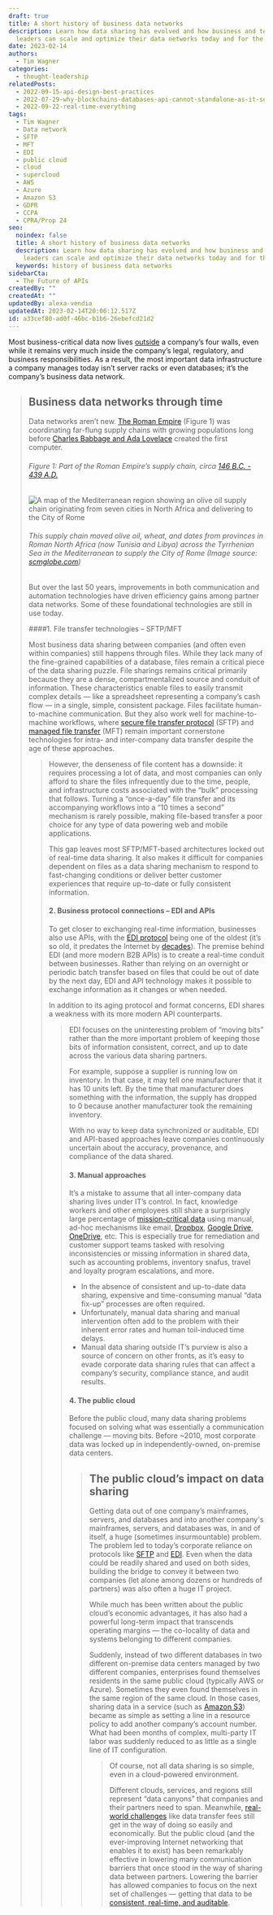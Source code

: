```yaml
---
draft: true
title: A short history of business data networks
description: Learn how data sharing has evolved and how business and technology
  leaders can scale and optimize their data networks today and for the future
date: 2023-02-14
authors:
  - Tim Wagner
categories:
  - thought-leadership
relatedPosts:
  - 2022-09-15-api-design-best-practices
  - 2022-07-29-why-blockchains-databases-api-cannot-standalone-as-it-solutions
  - 2022-09-22-real-time-everything
tags:
  - Tim Wagner
  - Data network
  - SFTP
  - MFT
  - EDI
  - public cloud
  - cloud
  - supercloud
  - AWS
  - Azure
  - Amazon S3
  - GDPR
  - CCPA
  - CPRA/Prop 24
seo:
  noindex: false
  title: A short history of business data networks
  description: Learn how data sharing has evolved and how business and technology
    leaders can scale and optimize their data networks today and for the future
  keywords: history of business data networks
sidebarCta:
  - The Future of APIs
createdBy: ""
createdAt: ""
updatedBy: alexa-vendia
updatedAt: 2023-02-14T20:06:12.517Z
id: a33cef80-ad0f-46bc-b1b6-26ebefcd21d2
---
```


Most business-critical data now lives [outside](https://www.mckinsey.com/capabilities/mckinsey-digital/our-insights/harnessing-the-power-of-external-data) a company’s four walls, even while it remains very much inside the company’s legal, regulatory, and business responsibilities. As a result, the most important data infrastructure a company manages today isn’t server racks or even databases; it’s the company’s business data network.

<BlockQuote text="The most important data infrastructure a company manages today is its business data network." />

## Business data networks through time

Data networks aren’t new. [The Roman Empire](https://www.scmglobe.com/supply-chains-roman-empire/) (Figure 1) was coordinating far-flung supply chains with growing populations long before [Charles Babbage and Ada Lovelace](https://www.youtube.com/watch?v=aLfI3Ox8J6Q) created the first computer. 

###### Figure 1: Part of the Roman Empire’s supply chain, circa [146 B.C. - 439 A.D.](https://www.historyhit.com/the-marvel-of-north-africa-during-roman-times/)

<img src="https://d24nhiikxn5jns.cloudfront.net/optimized/res.cloudinary.com%252Fvendia%252Fimage%252Fupload%252Ff_auto%252Cq_90%252Fv1676402955%252FBlog%252520images%252FRoman_Empire_supply_chain_xwhyvj.png" alt="A map of the Mediterranean region showing an olive oil supply chain originating from seven cities in North Africa and delivering to the City of Rome" class="image-float-left" />

###### This supply chain moved olive oil, wheat, and dates from provinces in Roman North Africa (now Tunisia and Libya) across the Tyrrhenian Sea in the Mediterranean to supply the City of Rome (Image source: [scmglobe.com](https://www.scmglobe.com/supply-chains-roman-empire/))

But over the last 50 years, improvements in both communication and automation technologies have driven efficiency gains among partner data networks. Some of these foundational technologies are still in use today.

\####1. File transfer technologies – SFTP/MFT

Most business data sharing between companies (and often even within companies) still happens through files. While they lack many of the fine-grained capabilities of a database, files remain a critical piece of the data sharing puzzle. File sharings remains critical primarily because they are a dense, compartmentalized source and conduit of information. These characteristics enable files to easily transmit complex details — like a spreadsheet representing a company’s cash flow — in a single, simple, consistent package. Files facilitate human-to-machine communication. But they also work well for machine-to-machine workflows, where [secure file transfer protocol](https://en.wikipedia.org/wiki/SSH_File_Transfer_Protocol) (SFTP) and [managed file transfer](https://en.wikipedia.org/wiki/Managed_file_transfer) (MFT) remain important cornerstone technologies for intra- and inter-company data transfer despite the age of these approaches.

<BlockQuote text="Most SFTP/MFT-based architectures are locked out of real-time data sharing." />

However, the denseness of file content has a downside: it requires processing a lot of data, and most companies can only afford to share the files infrequently due to the time, people, and infrastructure costs associated with the “bulk” processing that follows. Turning a “once-a-day” file transfer and its accompanying workflows into a “10 times a second” mechanism is rarely possible, making file-based transfer a poor choice for any type of data powering web and mobile applications.

This gap leaves most SFTP/MFT-based architectures locked out of real-time data sharing. It also makes it difficult for companies dependent on files as a data sharing mechanism to respond to fast-changing conditions or deliver better customer experiences that require up-to-date or fully consistent information.

#### 2. Business protocol connections – EDI and APIs

To get closer to exchanging real-time information, businesses also use APIs, with the [EDI protocol](https://www.ibm.com/topics/edi-electronic-data-interchange#:~:text=EDI%20resources-,What%20is%20EDI%3F,as%20purchase%20orders%20or%20invoices.) being one of the oldest (it’s so old, it predates the Internet by [decades](https://blogs.opentext.com/edi-50-years-old-getting-stronger/)). The premise behind EDI (and more modern B2B APIs) is to create a real-time conduit between businesses. Rather than relying on an overnight or periodic batch transfer based on files that could be out of date by the next day, EDI and API technology makes it possible to exchange information as it changes or when needed. 

In addition to its aging protocol and format concerns, EDI shares a weakness with its more modern API counterparts.

<BlockQuote text="EDI and API-based approaches leave companies continuously uncertain about the accuracy, provenance, and compliance of the data shared." />

EDI focuses on the uninteresting problem of “moving bits” rather than the more important problem of keeping those bits of information consistent, correct, and up to date across the various data sharing partners. 

For example, suppose a supplier is running low on inventory. In that case, it may tell one manufacturer that it has 10 units left. By the time that manufacturer does something with the information, the supply has dropped to 0 because another manufacturer took the remaining inventory. 

With no way to keep data synchronized or auditable, EDI and API-based approaches leave companies continuously uncertain about the accuracy, provenance, and compliance of the data shared.

#### 3. Manual approaches

It’s a mistake to assume that all inter-company data sharing lives under IT’s control. In fact, knowledge workers and other employees still share a surprisingly large percentage of [mission-critical data](https://www2.deloitte.com/content/dam/Deloitte/ie/Documents/Consulting/IE_CFO_guide_data_management_strategy.pdf) using manual, ad-hoc mechanisms like email, [Dropbox](https://www.dropbox.com/), [Google Drive](https://drive.google.com/), [OneDrive](https://www.microsoft.com/en-us/microsoft-365/onedrive/online-cloud-storage), etc. This is especially true for remediation and customer support teams tasked with resolving inconsistencies or missing information in shared data, such as accounting problems, inventory snafus, travel and loyalty program escalations, and more. 

- In the absence of consistent and up-to-date data sharing, expensive and time-consuming manual “data fix-up” processes are often required.
- Unfortunately, manual data sharing and manual intervention often add to the problem with their inherent error rates and human toil-induced time delays. 
- Manual data sharing outside IT’s purview is also a source of concern on other fronts, as it’s easy to evade corporate data sharing rules that can affect a company’s security, compliance stance, and audit results.

#### 4. The public cloud

Before the public cloud, many data sharing problems focused on solving what was essentially a communication challenge — moving bits. Before ~2010, most corporate data was locked up in independently-owned, on-premise data centers.

<BlockQuote text="The public cloud also had a powerful long-term impact that transcends operating margins — the co-locality of data and systems belonging to different companies." />

## The public cloud’s impact on data sharing

Getting data out of one company’s mainframes, servers, and databases and into another company's mainframes, servers, and databases was, in and of itself, a huge (sometimes insurmountable) problem. The problem led to today’s corporate reliance on protocols like [SFTP](https://www.techopedia.com/definition/1879/secure-file-transfer-protocol-sftp) and [EDI](https://www.techopedia.com/definition/1496/electronic-data-interchange-edi). Even when the data could be readily shared and used on both sides, building the bridge to convey it between two companies (let alone among dozens or hundreds of partners) was also often a huge IT project. 

While much has been written about the public cloud’s economic advantages, it has also had a powerful long-term impact that transcends operating margins — the co-locality of data and systems belonging to different companies. 

Suddenly, instead of two different databases in two different on-premise data centers managed by two different companies, enterprises found themselves residents in the same public cloud (typically AWS or Azure). Sometimes they even found themselves in the same region of the same cloud. In those cases, sharing data in a service (such as [Amazon S3](https://aws.amazon.com/s3/)) became as simple as setting a line in a resource policy to add another company’s account number. What had been months of complex, multi-party IT labor was suddenly reduced to as little as a single line of IT configuration.

<BlockQuote text="With the public cloud available, what had been months of complex, multi-party IT labor was suddenly reduced to as little as a single line of IT configuration." />

Of course, not all data sharing is so simple, even in a cloud-powered environment. 

Different clouds, services, and regions still represent “data canyons” that companies and their partners need to span. Meanwhile, [real-world challenges](https://www.vendia.com/blog/real-time-data-sharing-challenges) like data transfer fees still get in the way of doing so easily and economically. But the public cloud (and the ever-improving Internet networking that enables it to exist) has been remarkably effective in lowering many communication barriers that once stood in the way of sharing data between partners. Lowering the barrier has allowed companies to focus on the next set of challenges — getting that data to be [consistent, real-time, and auditable](http://vendia.com/case-studies/bmw).
